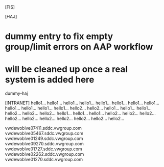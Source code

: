 [FIS]

[HAJ]
# dummy entry to fix empty group/limit errors on AAP workflow
# will be cleaned up once a real system is added here
dummy-haj

[INTRANET]
hello1...
hello1...
hello1...
hello1...
hello1...
hello1...
hello1...
hello1...
hello1...
hello1...
hello1...
hello1...
hello2...
hello2...
hello1...
hello1...
hello1...
hello2...
hello2...
hello2...
hello1...
hello1...
hello1...
hello2...
hello2...
hello2...
hello2...
hello2...
hello2...
hello2...
hello2...
hello2...
hello2...

vwdewoblve07411.sddc.vwgroup.com
vwdewoblve05467.sddc.vwgroup.com
vwdewoblve01249.sddc.vwgroup.com
vwdewoblve09270.sddc.vwgroup.com
vwdewoblve01727.sddc.vwgroup.com
vwdewoblve02262.sddc.vwgroup.com
vwdewoblve01270.sddc.vwgroup.com

